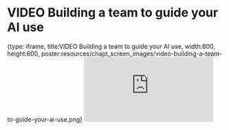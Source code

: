# VIDEO Building a team to guide your AI use
 
{type: iframe, title:VIDEO Building a team to guide your AI use, width:800, height:600, poster:resources/chapt_screen_images/video-building-a-team-to-guide-your-ai-use.png}
![](https://hutchdatascience.org/AI_for_Decision_Makers/no_toc/video-building-a-team-to-guide-your-ai-use.html)
 

 
